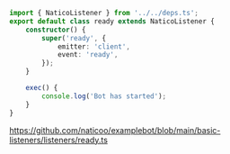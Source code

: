 ```ts
import { NaticoListener } from '../../deps.ts';
export default class ready extends NaticoListener {
	constructor() {
		super('ready', {
			emitter: 'client',
			event: 'ready',
		});
	}

	exec() {
		console.log('Bot has started');
	}
}
```

https://github.com/naticoo/examplebot/blob/main/basic-listeners/listeners/ready.ts
